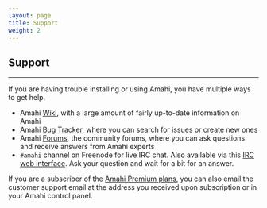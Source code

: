 ```yaml
---
layout: page
title: Support
weight: 2
---
```

## Support
-----------

If you are having trouble installing or using Amahi, you have multiple ways to get help.

* Amahi [Wiki](http://wiki.amahi.org), with a large amount of fairly up-to-date information on Amahi
* Amahi [Bug Tracker](http://bugs.amahi.org), where you can search for issues or create new ones
* Amahi [Forums](http://forums.amahi.org), the community forums, where you can ask questions and receive answers from Amahi experts
* `#amahi` channel on Freenode for live IRC chat. Also available via this [IRC web interface](http://talk.amahi.org). Ask your question and wait for a bit for an answer.

If you are a subscriber of the [Amahi Premium plans](http://www.amahi.org/plans), you can also email the customer support email at the address you received upon subscription or in your Amahi control panel.

